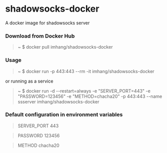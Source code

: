 # shadowsocks-docker

A docker image for shadowsocks server

### Download from Docker Hub 

> ~ $ docker pull imhang/shadowsocks-docker

### Usage

> ~ $ docker run -p 443:443 --rm -it imhang/shadowsocks-docker

or running as a service

> ~ $ docker run -d --restart=always -e "SERVER_PORT=443" -e "PASSWORD=123456" -e "METHOD=chacha20" -p 443:443 --name ssserver imhang/shadowsocks-docker

### Default configuration in environment variables

> SERVER_PORT 443

> PASSWORD    123456

> METHOD      chacha20


